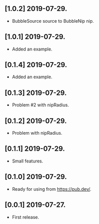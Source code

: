 ## [1.0.2] 2019-07-29.

* BubbleSource source to BubbleNip nip.

## [1.0.1] 2019-07-29.

* Added an example.

## [0.1.4] 2019-07-29.

* Added an example.

## [0.1.3] 2019-07-29.

* Problem #2 with nipRadius.

## [0.1.2] 2019-07-29.

* Problem with nipRadius.

## [0.1.1] 2019-07-29.

* Small features.

## [0.1.0] 2019-07-29.

* Ready for using from https://pub.dev/.

## [0.0.1] 2019-07-27.

* First release.

